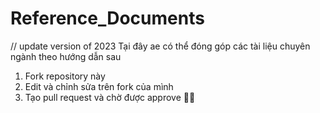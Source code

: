 # Reference_Documents
// update version of 2023
Tại đây ae có thể đóng góp các tài liệu chuyên ngành theo hướng dẫn sau

1. Fork repository này
2. Edit và chỉnh sửa trên fork của mình
3. Tạo pull request và chờ được approve 👍🏻
